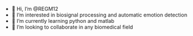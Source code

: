 - 👋 Hi, I’m @REGM12
- 👀 I’m interested in biosignal processing and automatic emotion detection
- 🌱 I’m currently learning python and matlab
- 💞️ I’m looking to collaborate in any biomedical field


<!---
REGM12/REGM12 is a ✨ special ✨ repository because its `README.md` (this file) appears on your GitHub profile.
You can click the Preview link to take a look at your changes.
--->
